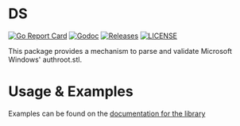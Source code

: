 # DS

[![Go Report Card](https://goreportcard.com/badge/github.com/tls-inspector/authrootstl?style=flat-square)](https://goreportcard.com/report/github.com/tls-inspector/authrootstl)
[![Godoc](https://img.shields.io/badge/go-documentation-blue.svg?style=flat-square)](https://pkg.go.dev/github.com/tls-inspector/authrootstl)
[![Releases](https://img.shields.io/github/release/tls-inspector/authrootstl/all.svg?style=flat-square)](https://github.com/tls-inspector/authrootstl/releases)
[![LICENSE](https://img.shields.io/github/license/tls-inspector/authrootstl.svg?style=flat-square)](https://github.com/tls-inspector/authrootstl/blob/master/LICENSE)

This package provides a mechanism to parse and validate Microsoft Windows' authroot.stl.

# Usage & Examples

Examples can be found on the [documentation for the library](https://pkg.go.dev/github.com/tls-inspector/authrootstl)
